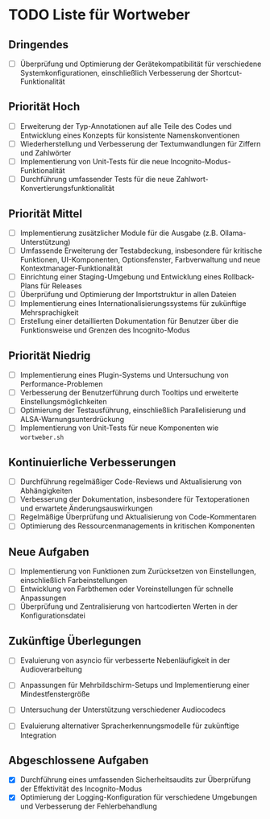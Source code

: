 # TODO Liste für Wortweber

## Dringendes
- [ ] Überprüfung und Optimierung der Gerätekompatibilität für verschiedene Systemkonfigurationen, einschließlich Verbesserung der Shortcut-Funktionalität

## Priorität Hoch
- [ ] Erweiterung der Typ-Annotationen auf alle Teile des Codes und Entwicklung eines Konzepts für konsistente Namenskonventionen
- [ ] Wiederherstellung und Verbesserung der Textumwandlungen für Ziffern und Zahlwörter
- [ ] Implementierung von Unit-Tests für die neue Incognito-Modus-Funktionalität
- [ ] Durchführung umfassender Tests für die neue Zahlwort-Konvertierungsfunktionalität

## Priorität Mittel
- [ ] Implementierung zusätzlicher Module für die Ausgabe (z.B. Ollama-Unterstützung)
- [ ] Umfassende Erweiterung der Testabdeckung, insbesondere für kritische Funktionen, UI-Komponenten, Optionsfenster, Farbverwaltung und neue Kontextmanager-Funktionalität
- [ ] Einrichtung einer Staging-Umgebung und Entwicklung eines Rollback-Plans für Releases
- [ ] Überprüfung und Optimierung der Importstruktur in allen Dateien
- [ ] Implementierung eines Internationalisierungssystems für zukünftige Mehrsprachigkeit
- [ ] Erstellung einer detaillierten Dokumentation für Benutzer über die Funktionsweise und Grenzen des Incognito-Modus

## Priorität Niedrig
- [ ] Implementierung eines Plugin-Systems und Untersuchung von Performance-Problemen
- [ ] Verbesserung der Benutzerführung durch Tooltips und erweiterte Einstellungsmöglichkeiten
- [ ] Optimierung der Testausführung, einschließlich Parallelisierung und ALSA-Warnungsunterdrückung
- [ ] Implementierung von Unit-Tests für neue Komponenten wie `wortweber.sh`

## Kontinuierliche Verbesserungen
- [ ] Durchführung regelmäßiger Code-Reviews und Aktualisierung von Abhängigkeiten
- [ ] Verbesserung der Dokumentation, insbesondere für Textoperationen und erwartete Änderungsauswirkungen
- [ ] Regelmäßige Überprüfung und Aktualisierung von Code-Kommentaren
- [ ] Optimierung des Ressourcenmanagements in kritischen Komponenten

## Neue Aufgaben
- [ ] Implementierung von Funktionen zum Zurücksetzen von Einstellungen, einschließlich Farbeinstellungen
- [ ] Entwicklung von Farbthemen oder Voreinstellungen für schnelle Anpassungen
- [ ] Überprüfung und Zentralisierung von hartcodierten Werten in der Konfigurationsdatei

## Zukünftige Überlegungen
- [ ] Evaluierung von asyncio für verbesserte Nebenläufigkeit in der Audioverarbeitung
- [ ] Anpassungen für Mehrbildschirm-Setups und Implementierung einer Mindestfenstergröße
- [ ] Untersuchung der Unterstützung verschiedener Audiocodecs
- [ ] Evaluierung alternativer Spracherkennungsmodelle für zukünftige Integration


## Abgeschlossene Aufgaben
- [x] Durchführung eines umfassenden Sicherheitsaudits zur Überprüfung der Effektivität des Incognito-Modus
- [x] Optimierung der Logging-Konfiguration für verschiedene Umgebungen und Verbesserung der Fehlerbehandlung
